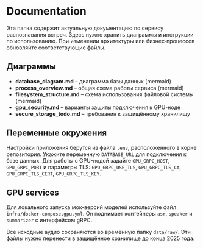 # Documentation

Эта папка содержит актуальную документацию по сервису распознавания встреч. Здесь нужно хранить диаграммы и инструкции по использованию. При изменении архитектуры или бизнес‑процессов обновляйте соответствующие файлы.

## Диаграммы
- **database_diagram.md** – диаграмма базы данных (mermaid)
- **process_overview.md** – общая схема работы сервиса (mermaid)
- **filesystem_structure.md** – схема использования файловой системы (mermaid)
- **gpu_security.md** – варианты защиты подключения к GPU-ноде
- **secure_storage_todo.md** – требования к защищённому хранилищу

## Переменные окружения
Настройки приложения берутся из файла `.env`, расположенного в корне репозитория.
Укажите переменную `DATABASE_URL` для подключения к базе данных.
Для работы с GPU-нодой задайте `GPU_GRPC_HOST`, `GPU_GRPC_PORT` и параметры TLS:
`GPU_GRPC_USE_TLS`, `GPU_GRPC_TLS_CA`, `GPU_GRPC_TLS_CERT`, `GPU_GRPC_TLS_KEY`.

## GPU services
Для локального запуска мок-версий моделей используйте файл `infra/docker-compose.gpu.yml`.
Он поднимает контейнеры `asr`, `speaker` и `summarizer` с интерфейсом gRPC.

Все исходные аудио сохраняются во временную папку `data/raw/`. Эти файлы нужно
перенести в защищённое хранилище до конца 2025 года.

